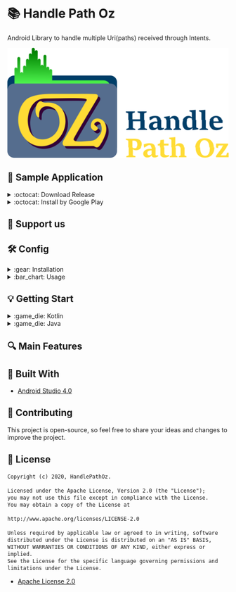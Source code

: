 # :books: Handle Path Oz

Android Library to handle multiple Uri(paths) received through Intents.


![](gitresources/logo_git.png)


## :iphone: Sample Application

<details>
  <summary markdown="span"> :octocat: Download Release </summary>
  
  You can download the sample application with the latest release [here](https://github.com/onimur/handle-path-oz/raw/master/app/build/outputs/apk/release/HandlePathOZ.apk).

   ---
  </details>
  
  <details>
    <summary markdown="span"> :octocat: Install by Google Play  </summary>
    
   <p align="left">
   <a href="https://play.google.com/store/apps/details?id=br.com.onimur.sample.handlepathoz" target="_blank">
   <img width="25%" alt="Check HandlePathOz on Google Play" src="https://play.google.com/intl/en_gb/badges/static/images/badges/en_badge_web_generic.png"/>
   </a>
   </p>
 
   </details>
    

## :revolving_hearts: Support us

## :hammer_and_wrench: Config
<details>
  <summary markdown="span">:gear: Installation </summary>
      
   ```Add to gradle```

   ---

  </details>
  

  
  <details>
    <summary markdown="span">:bar_chart: Usage </summary>
    
  ```Any config```
  
</details>


## :bulb: Getting Start
<details>
  <summary markdown="span">:game_die: Kotlin </summary>
  
  ### :star2: Initialization
  1.1 - In Kotlin for the implementation of the Listener you can implement it within the scope of the class, as shown below, or also as shown in item **1.2**:
 
  ```class MainActivity : AppCompatActivity(), HandlePathOzListener {...}```
  
  ```Alt+Enter``` to implement the methods, we will discuss the methods later in the topic **Controller**.
  
  Implement handlePathOz in your ```onCreate()``` method, as shown below:
  
   ```
    private lateinit var handlePathOz: HandlePathOz

    override fun onCreate(savedInstanceState: Bundle?) {
        super.onCreate(savedInstanceState)
        //Initialize HandlePathOz
        //context, listener
        handlePathOz = HandlePathOz(this, this)
        
    }
   ```

  1.2 - You can also implement the Listener when initializing the class, without having to implement it within the scope of the class:
  
     ```
      private lateinit var handlePathOz: HandlePathOz
      private val listener = object: HandlePathOzListener{...//implement methods}
  
      override fun onCreate(savedInstanceState: Bundle?) {
          super.onCreate(savedInstanceState)
          //Initialize HandlePathOz
          //context, listener
          handlePathOz = HandlePathOz(this, listener)
          
      }
  
     ```
     
   2 - After selecting the desired files (The sample application has the entire step) in ```onActivityResult``` leave as follows:
  
  ```
    @FlowPreview
    override fun onActivityResult(requestCode: Int, resultCode: Int, data: Intent?) {
        super.onActivityResult(requestCode, resultCode, data)
        if ((requestCode == REQUEST_OPEN_GALLERY) and (resultCode == Activity.RESULT_OK)) {
            //This extension retrieves the path of all selected files without treatment.
            val listUri = data.getListUri()

            //with the list you can update some recyclerview and switch to the method that handles Uri's.

            //set list of the Uri to handle
            //in concurrency use:
            // 1                -> for tasks sequentially
            //greater than 1    -> for the number of tasks you want to perform in parallel.
            //Nothing           -> for parallel tasks - by default the value is 10
            handlePathOz.getRealPath(listUri)
            // handlePathOz.getRealPath(listUri, 1)

            //show Progress Loading
        }
    }
   ```
  
  ### :video_game: Controller
  We have two methods in the listeners, one of which is optional:
  ```
      //On Completion (Sucess or Error)
      //If there is a cancellation or error, the entire task that was handled will be returned in the list.
      override fun onRequestHandlePathOz(listPath: List<Pair<Int, String>>, tr: Throwable?) {
          //Hide Progress
          //Update the recyclerview with the list
          yourAdapter.updateListChanged(listPath.map { uri -> Uri.parse(uri.second) })
  
          //Handle any Exception (Optional)
          tr?.let {
              Toast.makeText(this, "${it.message}", Toast.LENGTH_SHORT).show()
          }
      }
  
      //This method is Optional
      override fun onLoading(currentUri: Int) {
          //Update UI with the current Uri
          //progressLoading.setText = "${currentUri}/${listUri.size}"
      }
  ```

  ### :cloud: Cloud files and Unknown Providers
  
  If the selected file was from Dropbox,Google Drive, OneDrive or an unknown file provider, it will then be copied/created in
  InternalStorage/Android/data/your.package.name/files/Temp/sameFileNameAndExtension
  
  When you want to delete the generated files call:
  
  ```
  handlePathOz.deleteTemporaryFiles()
  ```
  
  
  ### :bomb: Cancel the tasks
  
  There are two methods for canceling tasks, ```cancelTask()``` and ```onDestroy()```.
  
  **handlePathOz.cancelTask() ->** Can be called as a button action for canceling or by progressBar (As shown in the demo application).
  In the cancellation of the task by this method, all Uri that was treated will be passed in the ```onRequestHandlePathOz()``` method.
  
  **handlePathOz.onDestroy() ->**  It can be called with the Activity or fragment's  ```onDestroy()``` method. 
  This method destroys the task and its cancellation does not update anything and cannot be restarted.
  Example of use:
  ```
    override fun onDestroy() {
        handlePathOz.onDestroy()
        //You can delete the temporary files here as well.
        super.onDestroy()
    }
  ```
  
  ---
  
</details>

<details>
  <summary markdown="span">:game_die: Java</summary>
  
  ### :star2: Initialization
  
  
  
  ### :video_game: Controller
  
  ---
  
</details>

## :mag: Main Features

## :triangular_ruler: Built With
  * [Android Studio 4.0](https://developer.android.com/studio)
  
  
## 🧩 Contributing
  This project is open-source, so feel free to share your ideas and changes to improve the project. 
  

## :page_with_curl: License
 
    Copyright (c) 2020, HandlePathOz.

    Licensed under the Apache License, Version 2.0 (the "License");
    you may not use this file except in compliance with the License.
    You may obtain a copy of the License at

    http://www.apache.org/licenses/LICENSE-2.0

    Unless required by applicable law or agreed to in writing, software
    distributed under the License is distributed on an "AS IS" BASIS,
    WITHOUT WARRANTIES OR CONDITIONS OF ANY KIND, either express or implied.
    See the License for the specific language governing permissions and
    limitations under the License.

  * [Apache License 2.0](gitresources/LICENSE.md)
